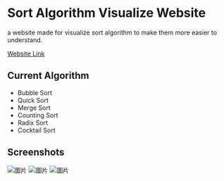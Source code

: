 # Sort Algorithm Visualize Website
a website made for visualize sort algorithm to make them more easier to understand.

[Website Link](https://wongwong1209.github.io/Sort_Algorithm_Visualize/)

## Current Algorithm
* Bubble Sort
* Quick Sort
* Merge Sort
* Counting Sort
* Radix Sort
* Cocktail Sort

## Screenshots
![圖片](https://github.com/user-attachments/assets/a607579b-cc99-4a5a-a75b-25f471a254a9)
![圖片](https://github.com/user-attachments/assets/57087d32-882b-45fc-85f9-e8d8aea6aa4b)
![圖片](https://github.com/user-attachments/assets/8f697073-78cd-4d14-afa1-dad6c3ea0d06)